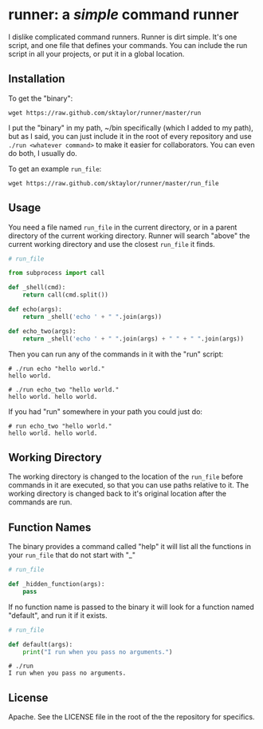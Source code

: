 
# runner: a *simple* command runner

I dislike complicated command runners. Runner is dirt simple. It's one script, and one file that defines your commands.
You can include the run script in all your projects, or put it in a global location.

## Installation

To get the "binary":

```
wget https://raw.github.com/sktaylor/runner/master/run
```

I put the "binary" in my path, ~/bin specifically (which I added to my path), but as I said, you can just include it in the root of every repository and use `./run <whatever command>` to make it easier for collaborators. You can even do both, I usually do.

To get an example `run_file`:

```
wget https://raw.github.com/sktaylor/runner/master/run_file
```

## Usage

You need a file named `run_file` in the current directory, or in a parent directory of the current working directory. Runner will search "above" the current working directory and use the closest `run_file` it finds.

```python
# run_file

from subprocess import call

def _shell(cmd):
    return call(cmd.split())

def echo(args):
    return _shell('echo ' + " ".join(args))

def echo_two(args):
    return _shell('echo ' + " ".join(args) + " " + " ".join(args))
```

Then you can run any of the commands in it with the "run" script:

```
# ./run echo "hello world."
hello world.

# ./run echo_two "hello world." 
hello world. hello world.
```

If you had "run" somewhere in your path you could just do:

```
# run echo_two "hello world." 
hello world. hello world.
```

## Working Directory

The working directory is changed to the location of the `run_file` before commands in it are executed, so that you can use paths relative to it.
The working directory is changed back to it's original location after the commands are run.

## Function Names

The binary provides a command called "help" it will list all the functions in your `run_file` that do not start with "\_"

```python
# run_file

def _hidden_function(args):
    pass
```

If no function name is passed to the binary it will look for a function named "default", and run it if it exists.

```python
# run_file

def default(args):
    print("I run when you pass no arguments.")
```

```
# ./run
I run when you pass no arguments.
```
    
## License

Apache. See the LICENSE file in the root of the the repository for specifics.

